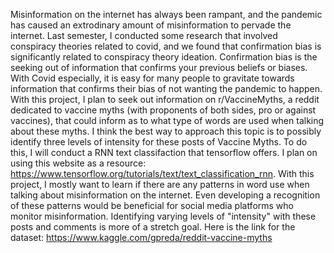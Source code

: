 Misinformation on the internet has always been rampant, and the pandemic has caused an extrodinary amount of misinformation to pervade the internet. Last semester, I conducted some research that involved conspiracy theories related to covid, and we found that confirmation bias is significantly related to conspiracy theory ideation. Confirmation bias is the seeking out of information that confirms your previous beliefs or biases. With Covid especially, it is easy for many people to gravitate towards information that confirms their bias of not wanting the pandemic to happen. With this project, I plan to seek out information on r/VaccineMyths, a reddit dedicated to vaccine myths (with proponents of both sides, pro or against vaccines), that could inform as to what type of words are used when talking about these myths. I think the best way to approach this topic is to possibly identify three levels of intensity for these posts of Vaccine Myths. To do this, I will conduct a RNN text classifaction that tensorflow offers. I plan on using this website as a resource: https://www.tensorflow.org/tutorials/text/text_classification_rnn.
With this project, I mostly want to learn if there are any patterns in word use when talking about misinformation on the internet. Even developing a recognition of these patterns would be beneficial for social media platforms who monitor misinformation. Identifying varying levels of "intensity" with these posts and comments is more of a stretch goal. 
Here is the link for the dataset: https://www.kaggle.com/gpreda/reddit-vaccine-myths
